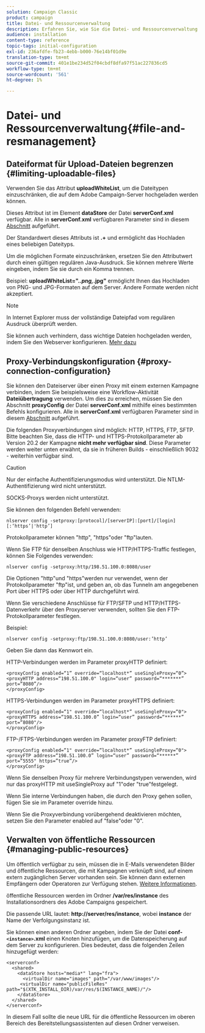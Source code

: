 ```yaml
---
solution: Campaign Classic
product: campaign
title: Datei- und Ressourcenverwaltung
description: Erfahren Sie, wie Sie die Datei- und Ressourcenverwaltung in der Kampagne konfigurieren
audience: installation
content-type: reference
topic-tags: initial-configuration
exl-id: 236afdfe-fb23-4ebb-b000-76e14bf01d9e
translation-type: tm+mt
source-git-commit: 401e1be234d52f04cbdf8dfa97f51ac227836cd5
workflow-type: tm+mt
source-wordcount: '561'
ht-degree: 1%

---
```


# Datei- und Ressourcenverwaltung{#file-and-resmanagement}

## Dateiformat für Upload-Dateien begrenzen {#limiting-uploadable-files}

Verwenden Sie das Attribut **uploadWhiteList**, um die Dateitypen einzuschränken, die auf dem Adobe Campaign-Server hochgeladen werden können.

Dieses Attribut ist im Element **dataStore** der Datei **serverConf.xml** verfügbar. Alle in **serverConf.xml** verfügbaren Parameter sind in diesem [Abschnitt](../../installation/using/the-server-configuration-file.md) aufgeführt.

Der Standardwert dieses Attributs ist **.+** und ermöglicht das Hochladen eines beliebigen Dateityps.

Um die möglichen Formate einzuschränken, ersetzen Sie den Attributwert durch einen gültigen regulären Java-Ausdruck. Sie können mehrere Werte eingeben, indem Sie sie durch ein Komma trennen.

Beispiel: **uploadWhiteList=&quot;.*.png,*.jpg&quot;** ermöglicht Ihnen das Hochladen von PNG- und JPG-Formaten auf dem Server. Andere Formate werden nicht akzeptiert.

>[!NOTE]
>
>In Internet Explorer muss der vollständige Dateipfad vom regulären Ausdruck überprüft werden.

Sie können auch verhindern, dass wichtige Dateien hochgeladen werden, indem Sie den Webserver konfigurieren. [Mehr dazu](web-server-configuration.md)

## Proxy-Verbindungskonfiguration {#proxy-connection-configuration}

Sie können den Dateiserver über einen Proxy mit einem externen Kampagne verbinden, indem Sie beispielsweise eine Workflow-Aktivität **Dateiübertragung** verwenden. Um dies zu erreichen, müssen Sie den Abschnitt **proxyConfig** der Datei **serverConf.xml** mithilfe eines bestimmten Befehls konfigurieren. Alle in **serverConf.xml** verfügbaren Parameter sind in diesem [Abschnitt](../../installation/using/the-server-configuration-file.md) aufgeführt.

Die folgenden Proxyverbindungen sind möglich: HTTP, HTTPS, FTP, SFTP. Bitte beachten Sie, dass die HTTP- und HTTPS-Protokollparameter ab Version 20.2 der Kampagne **nicht mehr verfügbar sind**. Diese Parameter werden weiter unten erwähnt, da sie in früheren Builds - einschließlich 9032 - weiterhin verfügbar sind.

>[!CAUTION]
>
>Nur der einfache Authentifizierungsmodus wird unterstützt. Die NTLM-Authentifizierung wird nicht unterstützt.
>
>SOCKS-Proxys werden nicht unterstützt.


Sie können den folgenden Befehl verwenden:

```
nlserver config -setproxy:[protocol]/[serverIP]:[port]/[login][:‘https’|'http’]
```

Protokollparameter können &quot;http&quot;, &quot;https&quot;oder &quot;ftp&quot;lauten.

Wenn Sie FTP für denselben Anschluss wie HTTP/HTTPS-Traffic festlegen, können Sie Folgendes verwenden:

```
nlserver config -setproxy:http/198.51.100.0:8080/user
```

Die Optionen &quot;http&quot;und &quot;https&quot;werden nur verwendet, wenn der Protokollparameter &quot;ftp&quot;ist, und geben an, ob das Tunneln am angegebenen Port über HTTPS oder über HTTP durchgeführt wird.

Wenn Sie verschiedene Anschlüsse für FTP/SFTP und HTTP/HTTPS-Datenverkehr über den Proxyserver verwenden, sollten Sie den FTP-Protokollparameter festlegen.


Beispiel:

```
nlserver config -setproxy:ftp/198.51.100.0:8080/user:’http’
```

Geben Sie dann das Kennwort ein.

HTTP-Verbindungen werden im Parameter proxyHTTP definiert:

```
<proxyConfig enabled=“1” override=“localhost*” useSingleProxy=“0”>
<proxyHTTP address=“198.51.100.0" login=“user” password=“*******” port=“8080”/>
</proxyConfig>
```

HTTPS-Verbindungen werden im Parameter proxyHTTPS definiert:

```
<proxyConfig enabled=“1" override=“localhost*” useSingleProxy=“0">
<proxyHTTPS address=“198.51.100.0” login=“user” password=“******” port=“8080"/>
</proxyConfig>
```

FTP-/FTPS-Verbindungen werden im Parameter proxyFTP definiert:

```
<proxyConfig enabled=“1" override=“localhost*” useSingleProxy=“0">
<proxyFTP address=“198.51.100.0” login=“user” password=“******” port=“5555" https=”true”/>
</proxyConfig>
```

Wenn Sie denselben Proxy für mehrere Verbindungstypen verwenden, wird nur das proxyHTTP mit useSingleProxy auf &quot;1&quot;oder &quot;true&quot;festgelegt.

Wenn Sie interne Verbindungen haben, die durch den Proxy gehen sollen, fügen Sie sie im Parameter override hinzu.

Wenn Sie die Proxyverbindung vorübergehend deaktivieren möchten, setzen Sie den Parameter enabled auf &quot;false&quot;oder &quot;0&quot;.

## Verwalten von öffentliche Ressourcen {#managing-public-resources}

Um öffentlich verfügbar zu sein, müssen die in E-Mails verwendeten Bilder und öffentliche Ressourcen, die mit Kampagnen verknüpft sind, auf einem extern zugänglichen Server vorhanden sein. Sie können dann externen Empfängern oder Operatoren zur Verfügung stehen. [Weitere Informationen](../../installation/using/deploying-an-instance.md#managing-public-resources).

öffentliche Ressourcen werden im Ordner **/var/res/instance** des Installationsordners des Adobe Campaigns gespeichert.

Die passende URL lautet: **http://server/res/instance**, wobei **instance** der Name der Verfolgungsinstanz ist.

Sie können einen anderen Ordner angeben, indem Sie der Datei **conf-`<instance>`.xml** einen Knoten hinzufügen, um die Datenspeicherung auf dem Server zu konfigurieren. Dies bedeutet, dass die folgenden Zeilen hinzugefügt werden:

```
<serverconf>
  <shared>
    <dataStore hosts="media*" lang="fra">
      <virtualDir name="images" path="/var/www/images"/>
     <virtualDir name="publicFileRes" path="$(XTK_INSTALL_DIR)/var/res/$(INSTANCE_NAME)/"/>
    </dataStore>
  </shared>
</serverconf>
```

In diesem Fall sollte die neue URL für die öffentliche Ressourcen im oberen Bereich des Bereitstellungsassistenten auf diesen Ordner verweisen.
